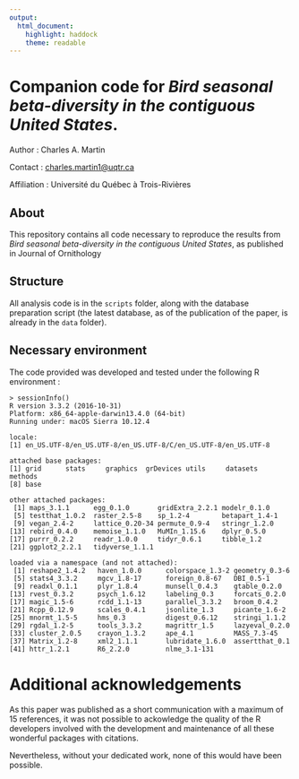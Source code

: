 ```yaml
---
output:
  html_document:
    highlight: haddock
    theme: readable
---
```


# Companion code for *Bird seasonal beta-diversity in the contiguous United States*.

Author : Charles A. Martin

Contact : charles.martin1@uqtr.ca

Affiliation : Université du Québec à Trois-Rivières

## About
This repository contains all code necessary to reproduce the results from *Bird seasonal beta-diversity in the contiguous United States*, as published in Journal of Ornithology

## Structure
All analysis code is in the `scripts` folder, along with the database preparation script (the latest database, as of the publication of the paper, is already in the `data` folder).

## Necessary environment
The code provided was developed and tested under the following R environment : 
```
> sessionInfo()
R version 3.3.2 (2016-10-31)
Platform: x86_64-apple-darwin13.4.0 (64-bit)
Running under: macOS Sierra 10.12.4

locale:
[1] en_US.UTF-8/en_US.UTF-8/en_US.UTF-8/C/en_US.UTF-8/en_US.UTF-8

attached base packages:
[1] grid      stats     graphics  grDevices utils     datasets  methods  
[8] base     

other attached packages:
 [1] maps_3.1.1      egg_0.1.0       gridExtra_2.2.1 modelr_0.1.0   
 [5] testthat_1.0.2  raster_2.5-8    sp_1.2-4        betapart_1.4-1 
 [9] vegan_2.4-2     lattice_0.20-34 permute_0.9-4   stringr_1.2.0  
[13] rebird_0.4.0    memoise_1.1.0   MuMIn_1.15.6    dplyr_0.5.0    
[17] purrr_0.2.2     readr_1.0.0     tidyr_0.6.1     tibble_1.2     
[21] ggplot2_2.2.1   tidyverse_1.1.1

loaded via a namespace (and not attached):
 [1] reshape2_1.4.2   haven_1.0.0      colorspace_1.3-2 geometry_0.3-6  
 [5] stats4_3.3.2     mgcv_1.8-17      foreign_0.8-67   DBI_0.5-1       
 [9] readxl_0.1.1     plyr_1.8.4       munsell_0.4.3    gtable_0.2.0    
[13] rvest_0.3.2      psych_1.6.12     labeling_0.3     forcats_0.2.0   
[17] magic_1.5-6      rcdd_1.1-13      parallel_3.3.2   broom_0.4.2     
[21] Rcpp_0.12.9      scales_0.4.1     jsonlite_1.3     picante_1.6-2   
[25] mnormt_1.5-5     hms_0.3          digest_0.6.12    stringi_1.1.2   
[29] rgdal_1.2-5      tools_3.3.2      magrittr_1.5     lazyeval_0.2.0  
[33] cluster_2.0.5    crayon_1.3.2     ape_4.1          MASS_7.3-45     
[37] Matrix_1.2-8     xml2_1.1.1       lubridate_1.6.0  assertthat_0.1  
[41] httr_1.2.1       R6_2.2.0         nlme_3.1-131    
```

# Additional acknowledgements

As this paper was published as a short communication with a maximum of 15 references, it was not possible to ackowledge the quality of the R developers involved with the development and maintenance of all these wonderful packages with citations.

Nevertheless, without your dedicated work, none of this would have been possible.
